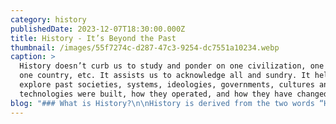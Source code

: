 ```yaml
---
category: history
publishedDate: 2023-12-07T18:30:00.000Z
title: History - It’s Beyond the Past
thumbnail: /images/55f7274c-d287-47c3-9254-dc7551a10234.webp
caption: >
  History doesn’t curb us to study and ponder on one civilization, one religion,
  one country, etc. It assists us to acknowledge all and sundry. It helps us
  explore past societies, systems, ideologies, governments, cultures and
  technologies were built, how they operated, and how they have changed.
blog: "### What is History?\n\nHistory is derived from the two words “His” and “Story”; which means the story of a man. History covers a multitude of aspects from multifarious eras and multiple topics like the evolution of the earth, evolution of man, to the ancient and novel inventions. History is deciphered into ternion periods i.e., ancient, medieval, and modern.\n\n### Why history is important to study?\n\nHistory succors us to comprehend multifaceted cultures across the globe so that novices can think ahead of their time, they can associate with folks coming from different parts of the world. History doesn’t curb us to study and ponder on one civilization, one religion, one country, etc. It assists us to acknowledge all and sundry. It helps us explore past societies, systems, ideologies, governments, cultures and technologies were built, how they operated, and how they have changed.\n\n### What are common misconceptions about history?\n\n#### **1. History is boring!**\n\nReally, can you believe it? Each and everything that you see, living or non- living has its history and a story to tell. You can roleplay your favorite freedom fighter, prime minister, president, or there might be some episodes that inspire you to be like them or act like them. It inspires you research and understand the third-person perspectives.\n\n#### **2. History is just about deceased people!**\n\nEven though the people are not there or the era has past, it has left behind many learnings, experiences and answers. Finding about things already occurred helps you to develop inquisitiveness to know more about the various tiny and huge inventions. E.g., who came up with the idea of the first computer? Was it Charles Babbage or Alan Turing? Who came up with the idea of a backpack, shoes, comb, etc.? What made them think about these basic necessities? Were people readily open to these ideas?\n\n#### **3. History is just the memorization of people, places, and dates:**\n\nHistory is miscellaneous. The apprentice should be trained to see big picture of an episode. For e.g. which events led to that episode, who were the people involved, why they were involved, what were the repercussions of those events which led to that episode? Instead of shoving information in the head of the apprentice, we should make them more inclined to retain this information.\n\n#### **4. History is all lecture and text reading:**\n\nIt's definitely untrue! It's about exploring your circumambient. It's about taking long walks with elders and asking them, instead of high rise what was there before, how was Bengaluru before the emergence of IT companies, why all IT companies are situated in Bengaluru when we have a shortage of water? It's about visiting a museum and developing a close-knit relationship with our ancestors. It's all about dwelling in the sea of unknown knowledge.\n\n#### **5. History is never relevant!**\n\nAll history is known as the collection of the past. But without the past, there is no future. The mistakes which our ancestors made; our political leaders make sure to do not repeat them. History helps us improvise our inventions, understand the law of physics, it would be a shame to admit that the architecture of our ancestors is far better than the new construction of high rise, it is way more beautiful, strong, and untethered.\n\n### History helps us to develop and refine our skills. How?\n\n#### **1. Reading and Writing**\n\nHistory guides us to analyze the work of distinguished historians from the abysmal writings of their own time. We can comprehend history from primary and secondary sources which give us insight into the work of the following few historians mentioned here although there are many more like Herodotus, Edward Gibbon, Karl Marx, Fernand Braudel,\_\n\nLeopold von Ranke, Kalhana, Al Biruni, Hsuan Tsang etc. Primary sources (written at that time) and secondary sources (written about a period, after the fact).\n\n#### **2. Craft your own opinions.**\n\n* In history, we have the privilege to craft our own opinion about events because there is no decisive truth about the events. E.g., the victory of one group was a loss of another. In the modern world, the conquest of Afghanistan by the Taliban is not good news for India, but if we study about their success there was no powerful government and leader who can fight back. So, with this event, we realize the importance of powerful leaders, government, and military who will never let down their people by fleeing to another country.\n\n#### **3. Decision-making**\n\n* Studying the events and happenings of the past, analysing them and drawing conclusions helps us prevent mistakes and learn about well worked theories. It helps us to take informed decisions and guides us to overcome obstacles.\n\n### **We all are living history!**\n\nAs said by Martin Luther King Jr.\n\n> *‘We are not makers of History; We are made of History’.*\n\nAll people and cultures are living histories because we have inherited our past through our ancestors. History matters because it helps us as individuals and as societies to understand why our societies are the way they are and what they value. For Generation Z we are history and outdated because we didn’t renovate our rooms with led lights, and we don’t have TikTok installed on our mobile phones.\n\n### Why History is fun?\n\nLearning about history can be a great deal of entertainment because we have thongs of movies like Mohenjo-Daro, Gandhi, Border, The Ghazi Attack, Panipat, The Thugs of Hindustan, etc. History is a complete package of fascinating stories ever told like Panchatantra, Shakuntala, The Last Mughal, Discovery of India, The Train to Pakistan, etc. Regularly new stories with varied genres like treasures, mysteries, adventures, folklore, etc. keep emerging from the past to the mainstream.\n\n### Conclusion\n\nThe study of history, our past will help us in enhancing our skills and will help us to acquire traits as a better version of a global citizen.\n"
---
```


